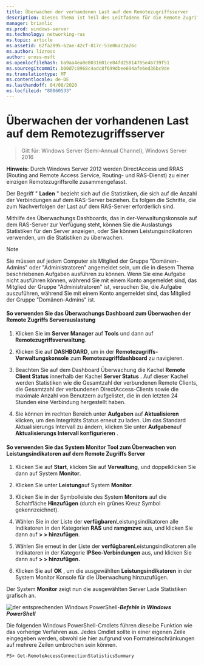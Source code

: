 ```yaml
---
title: Überwachen der vorhandenen Last auf dem Remotezugriffsserver
description: Dieses Thema ist Teil des Leitfadens für die Remote Zugriffs Überwachung und-Kontoführung in Windows Server 2016.
manager: brianlic
ms.prod: windows-server
ms.technology: networking-ras
ms.topic: article
ms.assetid: 62fa2895-62ae-42cf-817c-53e06ac2a26c
ms.author: lizross
author: eross-msft
ms.openlocfilehash: ba9aa4ea0e8031601ce04fd25814785e4b739f51
ms.sourcegitcommit: b00d7c8968c4adc8f699dbee694afe6ed36bc9de
ms.translationtype: MT
ms.contentlocale: de-DE
ms.lasthandoff: 04/08/2020
ms.locfileid: "80860533"
---
```

# <a name="monitor-the-existing-load-on-the-remote-access-server"></a>Überwachen der vorhandenen Last auf dem Remotezugriffsserver

>Gilt für: Windows Server (Semi-Annual Channel), Windows Server 2016

**Hinweis:** Durch Windows Server 2012 werden DirectAccess und RRAS (Routing and Remote Access Service, Routing- und RAS-Dienst) zu einer einzigen Remotezugriffsrolle zusammengefasst.  
  
Der Begriff " **Laden** " bezieht sich auf die Statistiken, die sich auf die Anzahl der Verbindungen auf dem RAS-Server beziehen. Es folgen die Schritte, die zum Nachverfolgen der Last auf dem RAS-Server erforderlich sind.  
  
Mithilfe des Überwachungs Dashboards, das in der-Verwaltungskonsole auf dem RAS-Server zur Verfügung steht, können Sie die Auslastungs Statistiken für den Server anzeigen, oder Sie können Leistungsindikatoren verwenden, um die Statistiken zu überwachen.  
  
> [!NOTE]  
> Sie müssen auf jedem Computer als Mitglied der Gruppe "Domänen-Admins" oder "Administratoren" angemeldet sein, um die in diesem Thema beschriebenen Aufgaben ausführen zu können. Wenn Sie eine Aufgabe nicht ausführen können, während Sie mit einem Konto angemeldet sind, das Mitglied der Gruppe "Administratoren" ist, versuchen Sie, die Aufgabe auszuführen, während Sie mit einem Konto angemeldet sind, das Mitglied der Gruppe "Domänen-Admins" ist.  
  
#### <a name="to-use-the-monitoring-dashboard-to-monitor-the-remote-access-server-load"></a>So verwenden Sie das Überwachungs Dashboard zum Überwachen der Remote Zugriffs Serverauslastung  
  
1.  Klicken Sie im **Server Manager** auf **Tools** und dann auf **Remotezugriffsverwaltung**.  
  
2.  Klicken Sie auf **DASHBOARD**, um in der **Remotezugriffs-Verwaltungskonsole** zum **Remotezugriffdashboard** zu navigieren.  
  
3.  Beachten Sie auf dem Dashboard Überwachung die Kachel **Remote Client Status** innerhalb der Kachel **Server Status** . Auf dieser Kachel werden Statistiken wie die Gesamtzahl der verbundenen Remote Clients, die Gesamtzahl der verbundenen DirectAccess-Clients sowie die maximale Anzahl von Benutzern aufgelistet, die in den letzten 24 Stunden eine Verbindung hergestellt haben.  
  
4.  Sie können im rechten Bereich unter **Aufgaben** auf **Aktualisieren** klicken, um den Integritäts Status erneut zu laden. Um das Standard Aktualisierungs Intervall zu ändern, klicken Sie unter **Aufgaben**auf **Aktualisierungs Intervall konfigurieren** .  
  
#### <a name="to-use-the-performance-monitor-tool-to-monitor-performance-counters-on-the-remote-access-server"></a>So verwenden Sie das System Monitor Tool zum Überwachen von Leistungsindikatoren auf dem Remote Zugriffs Server  
  
1.  Klicken Sie auf **Start**, klicken Sie auf **Verwaltung**, und doppelklicken Sie dann auf System **Monitor**.  
  
2.  Klicken Sie unter **Leistung**auf System **Monitor**.  
  
3.  Klicken Sie in der Symbolleiste des System **Monitors** auf die Schaltfläche **Hinzufügen** (durch ein grünes Kreuz Symbol gekennzeichnet).  
  
4.  Wählen Sie in der Liste der **verfügbaren**Leistungsindikatoren alle Indikatoren in den Kategorien **RAS** und **ramgmzvc** aus, und klicken Sie dann auf **> > hinzufügen**.  
  
5.  Wählen Sie erneut in der Liste der **verfügbaren**Leistungsindikatoren alle Indikatoren in der Kategorie **IPSec-Verbindungen** aus, und klicken Sie dann auf **> > hinzufügen.**  
  
6.  Klicken Sie auf **OK** , um die ausgewählten **Leistungsindikatoren** in der System Monitor Konsole für die Überwachung hinzuzufügen.  
  
Der System **Monitor** zeigt nun die ausgewählten Server Lade Statistiken grafisch an.  
  
![der entsprechenden Windows PowerShell-](../../../media/Monitor-the-existing-load-on-the-Remote-Access-server/PowerShellLogoSmall.gif)***<em>Befehle in Windows PowerShell</em>***  
  
Die folgenden Windows PowerShell-Cmdlets führen dieselbe Funktion wie das vorherige Verfahren aus. Jedes Cmdlet sollte in einer eigenen Zeile eingegeben werden, obwohl sie hier aufgrund von Formateinschränkungen auf mehrere Zeilen umbrochen sein können.  
  
```  
PS> Get-RemoteAccessConnectionStatisticsSummary  
```  
  


